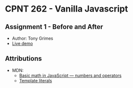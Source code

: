 # CPNT 262 - Vanilla Javascript
## Assignment 1 - Before and After
- Author: Tony Grimes
- [Live demo](https://sait-wbdv.github.io/w23-262-a1-spoilers/)

## Attributions
- MDN: 
    - [Basic math in JavaScript — numbers and operators](https://developer.mozilla.org/en-US/docs/Learn/JavaScript/First_steps/Math)
    - [Template literals](https://developer.mozilla.org/en-US/docs/Web/JavaScript/Reference/Template_literals)